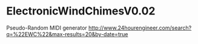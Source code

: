 # ElectronicWindChimesV0.02
Pseudo-Random MIDI generator
http://www.24hourengineer.com/search?q=%22EWC%22&max-results=20&by-date=true
